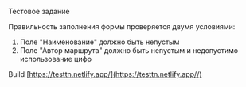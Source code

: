 Тестовое задание

Правильность заполнения формы проверяется двумя условиями:
1. Поле "Наименование" должно быть непустым
2. Поле "Автор маршрута" должно быть непустым и недопустимо использование цифр

Build [https://testtn.netlify.app/](https://testtn.netlify.app//)